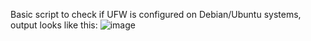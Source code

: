 Basic script to check if UFW is configured on Debian/Ubuntu systems, output looks like this:
![image](https://github.com/user-attachments/assets/49b0e167-87b7-4c25-850a-a63f18a216cb)
